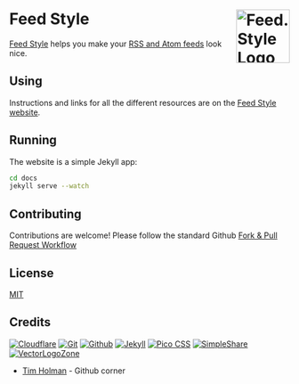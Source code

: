 
# Feed Style [<img alt="Feed.Style Logo" src="https://www.feed.style/favicon.svg" height="96" align="right" />](https://www.feed.style/)

[Feed Style](https://www.feed.style/) helps you make your [RSS and Atom feeds](https://en.wikipedia.org/wiki/Web_feed) look nice.

## Using

Instructions and links for all the different resources are on the [Feed Style website](https://www.feed.style/).

## Running

The website is a simple Jekyll app:
```bash
cd docs
jekyll serve --watch
```

## Contributing

Contributions are welcome!  Please follow the standard Github [Fork & Pull Request Workflow](https://gist.github.com/Chaser324/ce0505fbed06b947d962)

## License

[MIT](LICENSE.txt)

## Credits

[![Cloudflare](https://www.vectorlogo.zone/logos/cloudflare/cloudflare-ar21.svg)](https://www.cloudflare.com/ "Hosting")
[![Git](https://www.vectorlogo.zone/logos/git-scm/git-scm-ar21.svg)](https://git-scm.com/ "Version control")
[![Github](https://www.vectorlogo.zone/logos/github/github-ar21.svg)](https://github.com/ "Code hosting")
[![Jekyll](https://www.vectorlogo.zone/logos/jekyllrb/jekyllrb-ar21.svg)](https://www.jekyllrb.com/ "Static website builder")
[![Pico CSS](https://www.vectorlogo.zone/logos/picocss/picocss-ar21.svg)](https://picocss.com/ "CSS")
[![SimpleShare](https://www.vectorlogo.zone/logos/simplesharedev/simplesharedev-ar21.svg)](https://simpleshare.dev/ "Share links")
[![VectorLogoZone](https://www.vectorlogo.zone/logos/vectorlogozone/vectorlogozone-ar21.svg)](https://www.vectorlogo.zone/ "Icons")

* [Tim Holman](https://tholman.com/github-corners/) - Github corner
